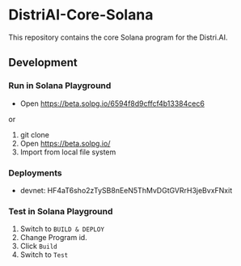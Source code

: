 # DistriAI-Core-Solana
This repository contains the core Solana program for the Distri.AI.

## Development
### Run in Solana Playground
- Open https://beta.solpg.io/6594f8d9cffcf4b13384cec6

or

1. git clone
1. Open https://beta.solpg.io/
1. Import from local file system

### Deployments
- devnet: HF4aT6sho2zTySB8nEeN5ThMvDGtGVRrH3jeBvxFNxit

### Test in Solana Playground
1. Switch to `BUILD & DEPLOY`
1. Change Program id.
1. Click `Build`
1. Switch to `Test`